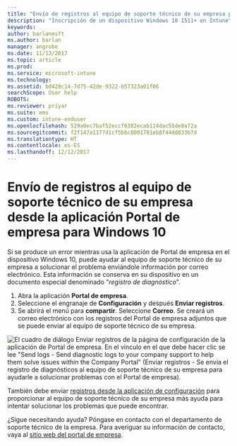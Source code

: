 ```yaml
---
title: "Envío de registros al equipo de soporte técnico de su empresa para dispositivos Windows 10 | Microsoft Docs"
description: "Inscripción de un dispositivo Windows 10 1511+ en Intune"
keywords: 
author: barlanmsft
ms.author: barlan
manager: angrobe
ms.date: 11/13/2017
ms.topic: article
ms.prod: 
ms.service: microsoft-intune
ms.technology: 
ms.assetid: bd428c14-7d75-42de-9322-b57323a01f06
searchScope: User help
ROBOTS: 
ms.reviewer: priyar
ms.suite: ems
ms.custom: intune-enduser
ms.openlocfilehash: 529a0ec7baf52eccf6382ecab114dac55de8a72a
ms.sourcegitcommit: f2f147a1177d1cf5bbc8001701eb8f44dd833b7d
ms.translationtype: HT
ms.contentlocale: es-ES
ms.lasthandoff: 12/12/2017
---
```

# <a name="send-logs-to-your-company-support-from-the-company-portal-app-for-windows-10"></a>Envío de registros al equipo de soporte técnico de su empresa desde la aplicación Portal de empresa para Windows 10

Si se produce un error mientras usa la aplicación de Portal de empresa en el dispositivo Windows 10, puede ayudar al equipo de soporte técnico de su empresa a solucionar el problema enviándole información por correo electrónico. Esta información se conserva en su dispositivo en un documento especial denominado "_registro de diagnóstico_".

1.  Abra la aplicación **Portal de empresa**.
2.  Seleccione el engranaje de **Configuración** y después **Enviar registros**.
3.  Se abrirá el menú para **compartir**. Seleccione **Correo**. Se creará un correo electrónico con los registros del Portal de empresa adjuntos que se puede enviar al equipo de soporte técnico de su empresa.

  ![El cuadro de diálogo Enviar registros de la página de configuración de la aplicación de Portal de empresa. En el vínculo en el que debe hacer clic se lee "Send logs - Send diagnostic logs to your company support to help them solve issues within the Company Portal" (Enviar registros - Se envía el registro de diagnósticos al equipo de soporte técnico de su empresa para ayudarle a solucionar problemas con el Portal de empresa).](./media/w10-share-logs-after-1711.png)

También debe enviar [registros desde la aplicación de configuración](send-logs-to-your-it-admin-settings-windows.md) para proporcionar al equipo de soporte técnico de su empresa más ayuda para intentar solucionar los problemas que puede encontrar.

¿Sigue necesitando ayuda? Póngase en contacto con el departamento de soporte técnico de la empresa. Para averiguar su información de contacto, vaya al [sitio web del portal de empresa](https://portal.manage.microsoft.com#HelpDeskDialog).
